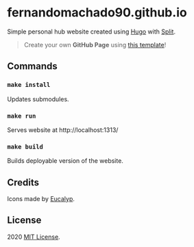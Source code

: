 # fernandomachado90.github.io
Simple personal hub website created using [Hugo](https://gohugo.io/) with [Split](https://github.com/escalate/hugo-split-theme).

> Create your own **GitHub Page** using [this template](https://github.com/fernandomachado90/hugo.github.io-maker)!

## Commands

### `make install`
Updates submodules.

### `make run`
Serves website at http://localhost:1313/

### `make build`                    
Builds deployable version of the website.


## Credits

Icons made by [Eucalyp](https://www.flaticon.com/authors/eucalyp).

## License

2020 [MIT License](LICENSE).

